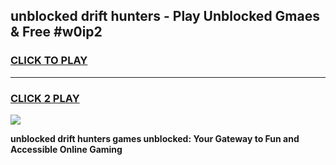 
## unblocked drift hunters - Play Unblocked Gmaes & Free #w0ip2
<h3>
<a href="https://news.freeplayer.one?title=unblocked_drift_hunters&ref=24F">CLICK TO PLAY</a></h3>
<hr>

<h3>
<a href="https://news.freeplayer.one?title=unblocked_drift_hunters&ref=24F">CLICK 2 PLAY</a>
  
</h3>

<a href="https://news.freeplayer.one?title=unblocked_drift_hunters&ref=24F/"><img src="https://clearcache.store/games.png"></a>


**unblocked drift hunters games unblocked: Your Gateway to Fun and Accessible Online Gaming**
